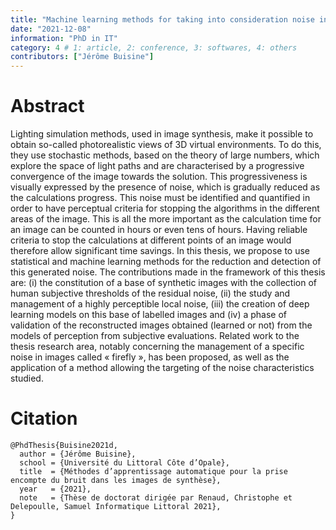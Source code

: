 ```yaml
---
title: "Machine learning methods for taking into consideration noise in computer generated images"
date: "2021-12-08"
information: "PhD in IT"
category: 4 # 1: article, 2: conference, 3: softwares, 4: others
contributors: ["Jérôme Buisine"]
---
```


# Abstract

Lighting simulation methods, used in image synthesis, make it possible to obtain so-called photorealistic views of 3D virtual environments. To do this, they use stochastic methods, based on the theory of large numbers, which explore the space of light paths and are characterised by a progressive convergence of the image towards the solution. This progressiveness is visually expressed by the presence of noise, which is gradually reduced as the calculations progress. This noise must be identified and quantified in order to have perceptual criteria for stopping the algorithms in the different areas of the image. This is all the more important as the calculation time for an image can be counted in hours or even tens of hours. Having reliable criteria to stop the calculations at different points of an image would therefore allow significant time savings. In this thesis, we propose to use statistical and machine learning methods for the reduction and detection of this generated noise. The contributions made in the framework of this thesis are: (i) the constitution of a base of synthetic images with the collection of human subjective thresholds of the residual noise, (ii) the study and management of a highly perceptible local noise, (iii) the creation of deep learning models on this base of labelled images and (iv) a phase of validation of the reconstructed images obtained (learned or not) from the models of perception from subjective evaluations. Related work to the thesis research area, notably concerning the management of a specific noise in images called « firefly », has been proposed, as well as the application of a method allowing the targeting of the noise characteristics studied. 

# Citation
```
@PhdThesis{Buisine2021d,
  author = {Jérôme Buisine},
  school = {Université du Littoral Côte d’Opale},
  title  = {Méthodes d’apprentissage automatique pour la prise encompte du bruit dans les images de synthèse},
  year   = {2021},
  note   = {Thèse de doctorat dirigée par Renaud, Christophe et Delepoulle, Samuel Informatique Littoral 2021},
}
```